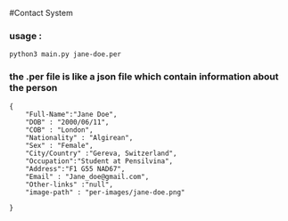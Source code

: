 #Contact System

### usage : 

```
python3 main.py jane-doe.per

```

### the .per file is like a json file which contain information about the person

```
{
	"Full-Name":"Jane Doe",
	"DOB" : "2000/06/11",
	"COB" : "London",
	"Nationality" : "Algirean",
	"Sex" : "Female",
	"City/Country" :"Gereva, Switzerland",
	"Occupation":"Student at Pensilvina",
	"Address":"F1 G55 NAD67",
	"Email" : "Jane_doe@gmail.com",
	"Other-links" :"null",
	"image-path" : "per-images/jane-doe.png"

}
```
